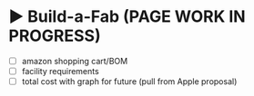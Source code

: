 # ▶ Build-a-Fab (PAGE WORK IN PROGRESS)



* [ ] amazon shopping cart/BOM
* [ ] facility requirements
* [ ] total cost with graph for future (pull from Apple proposal)
